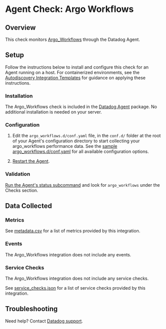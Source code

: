 # Agent Check: Argo Workflows

## Overview

This check monitors [Argo_Workflows][1] through the Datadog Agent.

## Setup

Follow the instructions below to install and configure this check for an Agent running on a host. For containerized environments, see the [Autodiscovery Integration Templates][3] for guidance on applying these instructions.

### Installation

The Argo_Workflows check is included in the [Datadog Agent][2] package.
No additional installation is needed on your server.

### Configuration

1. Edit the `argo_workflows.d/conf.yaml` file, in the `conf.d/` folder at the root of your Agent's configuration directory to start collecting your argo_workflows performance data. See the [sample argo_workflows.d/conf.yaml][4] for all available configuration options.

2. [Restart the Agent][5].

### Validation

[Run the Agent's status subcommand][6] and look for `argo_workflows` under the Checks section.

## Data Collected

### Metrics

See [metadata.csv][7] for a list of metrics provided by this integration.

### Events

The Argo_Workflows integration does not include any events.

### Service Checks

The Argo_Workflows integration does not include any service checks.

See [service_checks.json][8] for a list of service checks provided by this integration.

## Troubleshooting

Need help? Contact [Datadog support][9].


[1]: **LINK_TO_INTEGRATION_SITE**
[2]: https://app.datadoghq.com/account/settings/agent/latest
[3]: https://docs.datadoghq.com/agent/kubernetes/integrations/
[4]: https://github.com/DataDog/integrations-core/blob/master/argo_workflows/datadog_checks/argo_workflows/data/conf.yaml.example
[5]: https://docs.datadoghq.com/agent/guide/agent-commands/#start-stop-and-restart-the-agent
[6]: https://docs.datadoghq.com/agent/guide/agent-commands/#agent-status-and-information
[7]: https://github.com/DataDog/integrations-core/blob/master/argo_workflows/metadata.csv
[8]: https://github.com/DataDog/integrations-core/blob/master/argo_workflows/assets/service_checks.json
[9]: https://docs.datadoghq.com/help/
